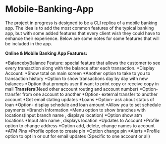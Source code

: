 # Mobile-Banking-App
The project in progress is designed to be a CLI replica of a mobile banking app. The idea is to add the most common
features of the typical banking app, but with some added features that every client wish they could have to enhance their
experience. Below are some notes for some features that will be included in the app.

**Online & Mobile Banking App Features:**

*BalancebyBalance Feature: special feature that allows the customer to see every transaction along with the balance after 
each transaction.
*Display Account:
*Show total on main screen
*Another option to take to you to transaction history 
*Option to show transactions day by day with new balances
*Option that prompts user if want to print copy or receive copy in mail
**Transfers**(Need other account routing and account number)
*Option- transfer from one account to another
*Option- external transfer to another account
*Get email stating updates
*Loans
*Option- ask about status of loan
*Option- display schedule and loan amount
*Allow you to set schedule payments
*Branch Information
*Menu option to show branches with locations(Input branch name , displays location)
*Option show atm locations
*Input atm name , displays location
*Updates to Account
*Profile option to change address
*Option add, delete, change names to account
*ATM Pins
*Profile option to create pin
*Option change pin
*Alerts
*Profile option to opt in or out for email updates (Specific to one account or all)

